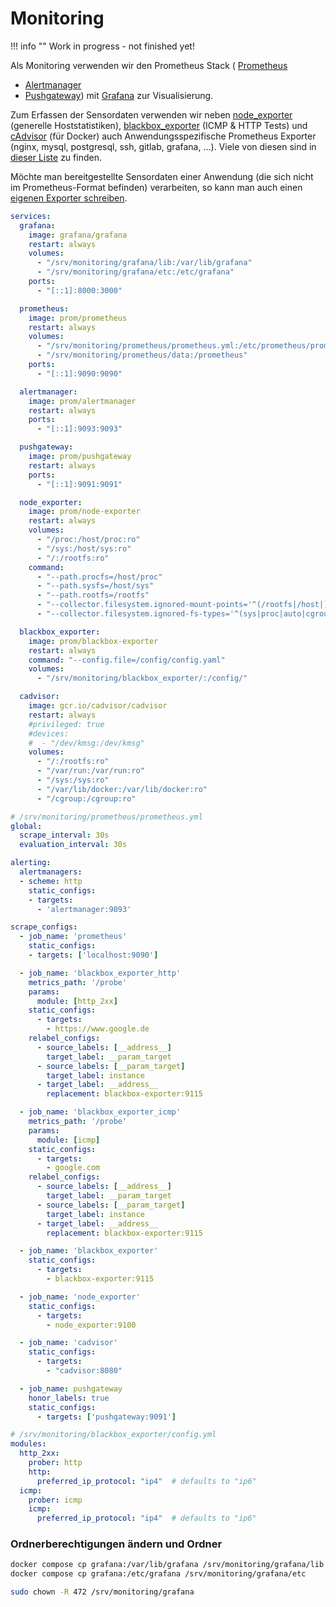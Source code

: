 # Monitoring

!!! info ""
    Work in progress - not finished yet!

Als Monitoring verwenden wir den Prometheus Stack (
  [Prometheus](https://github.com/prometheus/prometheus)
  + [Alertmanager](https://github.com/prometheus/alertmanager)
  + [Pushgateway](https://github.com/prometheus/pushgateway)) mit
  [Grafana](https://grafana.com/) zur Visualisierung.

Zum Erfassen der Sensordaten verwenden wir neben
[node_exporter](https://github.com/prometheus/node_exporter) (generelle Hoststatistiken),
[blackbox_exporter](https://github.com/prometheus/blackbox_exporter) (ICMP & HTTP Tests) und
[cAdvisor](https://github.com/google/cadvisor) (für Docker) auch Anwendungsspezifische Prometheus
Exporter (nginx, mysql, postgresql, ssh, gitlab, grafana, ...). Viele von diesen sind in
[dieser Liste](https://prometheus.io/docs/instrumenting/exporters/#third-party-exporters) zu finden.

Möchte man bereitgestellte Sensordaten einer Anwendung (die sich nicht im Prometheus-Format befinden)
verarbeiten, so kann man auch einen [eigenen Exporter schreiben](https://prometheus.io/docs/instrumenting/writing_exporters/).

```yaml
services:
  grafana:
    image: grafana/grafana
    restart: always
    volumes:
      - "/srv/monitoring/grafana/lib:/var/lib/grafana"
      - "/srv/monitoring/grafana/etc:/etc/grafana"
    ports:
      - "[::1]:8000:3000"

  prometheus:
    image: prom/prometheus
    restart: always
    volumes:
      - "/srv/monitoring/prometheus/prometheus.yml:/etc/prometheus/prometheus.yml"
      - "/srv/monitoring/prometheus/data:/prometheus"
    ports:
      - "[::1]:9090:9090"

  alertmanager:
    image: prom/alertmanager
    restart: always
    ports:
      - "[::1]:9093:9093"

  pushgateway:
    image: prom/pushgateway
    restart: always
    ports:
      - "[::1]:9091:9091"

  node_exporter:
    image: prom/node-exporter
    restart: always
    volumes:
      - "/proc:/host/proc:ro"
      - "/sys:/host/sys:ro"
      - "/:/rootfs:ro"
    command:
      - "--path.procfs=/host/proc"
      - "--path.sysfs=/host/sys"
      - "--path.rootfs=/rootfs"
      - "--collector.filesystem.ignored-mount-points='^(/rootfs|/host|)/(sys|proc|dev|host|etc)($$|/)'"
      - "--collector.filesystem.ignored-fs-types='^(sys|proc|auto|cgroup|devpts|ns|au|fuse\.lxc|mqueue)(fs|)$$'"

  blackbox_exporter:
    image: prom/blackbox-exporter
    restart: always
    command: "--config.file=/config/config.yaml"
    volumes:
      - "/srv/monitoring/blackbox_exporter/:/config/"

  cadvisor:
    image: gcr.io/cadvisor/cadvisor
    restart: always
    #privileged: true
    #devices:
    #  - "/dev/kmsg:/dev/kmsg"
    volumes:
      - "/:/rootfs:ro"
      - "/var/run:/var/run:ro"
      - "/sys:/sys:ro"
      - "/var/lib/docker:/var/lib/docker:ro"
      - "/cgroup:/cgroup:ro"
```

```yaml
# /srv/monitoring/prometheus/prometheus.yml
global:
  scrape_interval: 30s
  evaluation_interval: 30s

alerting:
  alertmanagers:
  - scheme: http
    static_configs:
    - targets:
      - 'alertmanager:9093'

scrape_configs:
  - job_name: 'prometheus'
    static_configs:
    - targets: ['localhost:9090']

  - job_name: 'blackbox_exporter_http'
    metrics_path: '/probe'
    params:
      module: [http_2xx]
    static_configs:
      - targets:
        - https://www.google.de
    relabel_configs:
      - source_labels: [__address__]
        target_label: __param_target
      - source_labels: [__param_target]
        target_label: instance
      - target_label: __address__
        replacement: blackbox-exporter:9115

  - job_name: 'blackbox_exporter_icmp'
    metrics_path: '/probe'
    params:
      module: [icmp]
    static_configs:
      - targets:
        - google.com
    relabel_configs:
      - source_labels: [__address__]
        target_label: __param_target
      - source_labels: [__param_target]
        target_label: instance
      - target_label: __address__
        replacement: blackbox-exporter:9115

  - job_name: 'blackbox_exporter'
    static_configs:
      - targets:
        - blackbox-exporter:9115

  - job_name: 'node_exporter'
    static_configs:
      - targets:
        - node_exporter:9100

  - job_name: 'cadvisor'
    static_configs:
      - targets:
        - "cadvisor:8080"

  - job_name: pushgateway
    honor_labels: true
    static_configs:
      - targets: ['pushgateway:9091']
```

```yaml
# /srv/monitoring/blackbox_exporter/config.yml
modules:
  http_2xx:
    prober: http
    http:
      preferred_ip_protocol: "ip4"  # defaults to "ip6"
  icmp:
    prober: icmp
    icmp:
      preferred_ip_protocol: "ip4"  # defaults to "ip6"
```


### Ordnerberechtigungen ändern und Ordner 
```bash
docker compose cp grafana:/var/lib/grafana /srv/monitoring/grafana/lib
docker compose cp grafana:/etc/grafana /srv/monitoring/grafana/etc

sudo chown -R 472 /srv/monitoring/grafana


```